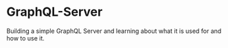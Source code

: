 # GraphQL-Server
Building a simple GraphQL Server and learning about what it is used for and how to use it.
